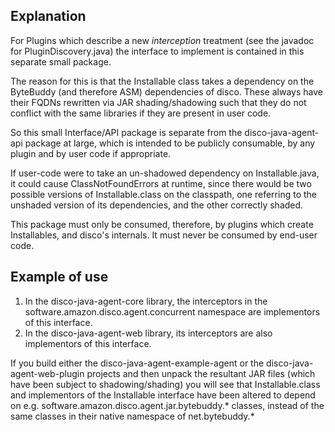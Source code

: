 ## Explanation 
For Plugins which describe a new *interception* treatment (see the javadoc for PluginDiscovery.java)
the interface to implement is contained in this separate small package.

The reason for this is that the Installable class takes a dependency on the ByteBuddy
(and therefore ASM) dependencies of disco. These always have their FQDNs rewritten
via JAR shading/shadowing such that they do not conflict with the same libraries if
they are present in user code.

So this small Interface/API package is separate from the disco-java-agent-api package at large, which
is intended to be publicly consumable, by any plugin and by user code if appropriate.

If user-code were to take an un-shadowed dependency on Installable.java, it could cause
ClassNotFoundErrors at runtime, since there would be two possible versions of Installable.class
on the classpath, one referring to the unshaded version of its dependencies, and the other
correctly shaded.

This package must only be consumed, therefore, by plugins which create Installables, and disco's internals.
It must never be consumed by end-user code.

## Example of use

1. In the disco-java-agent-core library, the interceptors in the software.amazon.disco.agent.concurrent namespace
are implementors of this interface.
1. In the disco-java-agent-web library, its interceptors are also implementors of this interface.

If you build either the disco-java-agent-example-agent or the disco-java-agent-web-plugin projects
and then unpack the resultant JAR files (which have been subject to shadowing/shading) you will see
that Installable.class and implementors of the Installable interface have been altered to depend on
e.g. software.amazon.disco.agent.jar.bytebuddy.* classes, instead of the same classes in their native
namespace of net.bytebuddy.*